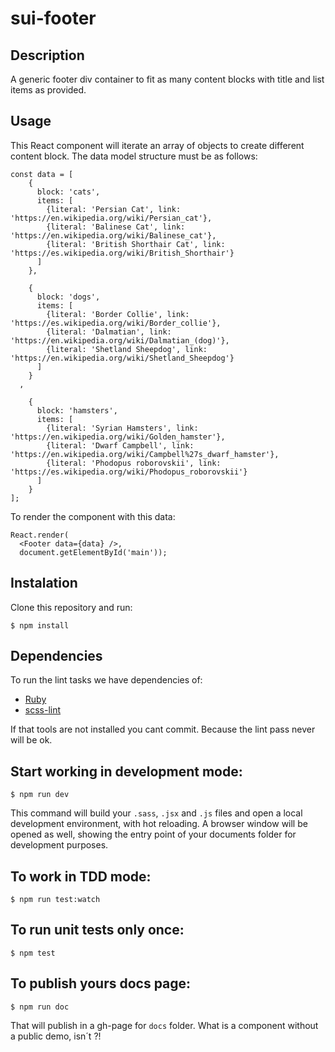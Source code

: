 # sui-footer

## Description
A generic footer div container to fit as many content blocks with title and list items as provided.

## Usage
This React component will iterate an array of objects to create different content block. The data model structure must be as follows:

```
const data = [
    {
      block: 'cats',
      items: [
        {literal: 'Persian Cat', link: 'https://en.wikipedia.org/wiki/Persian_cat'},
        {literal: 'Balinese Cat', link: 'https://en.wikipedia.org/wiki/Balinese_cat'},
        {literal: 'British Shorthair Cat', link: 'https://es.wikipedia.org/wiki/British_Shorthair'}
      ]
    },

    {
      block: 'dogs',
      items: [
        {literal: 'Border Collie', link: 'https://es.wikipedia.org/wiki/Border_collie'},
        {literal: 'Dalmatian', link: 'https://en.wikipedia.org/wiki/Dalmatian_(dog)'},
        {literal: 'Shetland Sheepdog', link: 'https://en.wikipedia.org/wiki/Shetland_Sheepdog'}
      ]
    }
  ,

    {
      block: 'hamsters',
      items: [
        {literal: 'Syrian Hamsters', link: 'https://en.wikipedia.org/wiki/Golden_hamster'},
        {literal: 'Dwarf Campbell', link: 'https://en.wikipedia.org/wiki/Campbell%27s_dwarf_hamster'},
        {literal: 'Phodopus roborovskii', link: 'https://es.wikipedia.org/wiki/Phodopus_roborovskii'}
      ]
    }
];
```

To render the component with this data:

```
React.render(
  <Footer data={data} />,
  document.getElementById('main'));

```

## Instalation
Clone this repository and run:
```
$ npm install
```

## Dependencies

To run the lint tasks we have dependencies of:

* [Ruby](https://www.ruby-lang.org/en/downloads/)
* [scss-lint](https://github.com/brigade/scss-lint)

If that tools are not installed you cant commit. Because the lint pass never will be ok.

## Start working in development mode:
```
$ npm run dev
```
This command will build your `.sass`, `.jsx` and `.js` files and open a local development environment, with hot reloading. A browser window will be opened as well, showing the entry point of your documents folder for development purposes.

## To work in TDD mode:
```
$ npm run test:watch
```
## To run unit tests only once:
```
$ npm test
```
## To publish yours docs page:
```
$ npm run doc
```

That will publish in a gh-page for `docs` folder.
What is a component without a public demo, isn´t ?!

